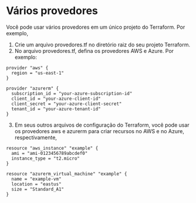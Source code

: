 # Vários provedores

Você pode usar vários provedores em um único projeto do Terraform. Por exemplo,


1. Crie um arquivo provedores.tf no diretório raiz do seu projeto Terraform.
2. No arquivo provedores.tf, defina os provedores AWS e Azure. Por exemplo:


```
provider "aws" {
  region = "us-east-1"
}

provider "azurerm" {
  subscription_id = "your-azure-subscription-id"
  client_id = "your-azure-client-id"
  client_secret = "your-azure-client-secret"
  tenant_id = "your-azure-tenant-id"
}
```

3. Em seus outros arquivos de configuração do Terraform, você pode usar os provedores aws e azurerm para criar recursos no AWS e no Azure, respectivamente,

```
resource "aws_instance" "example" {
  ami = "ami-0123456789abcdef0"
  instance_type = "t2.micro"
}

resource "azurerm_virtual_machine" "example" {
  name = "example-vm"
  location = "eastus"
  size = "Standard_A1"
}
```

